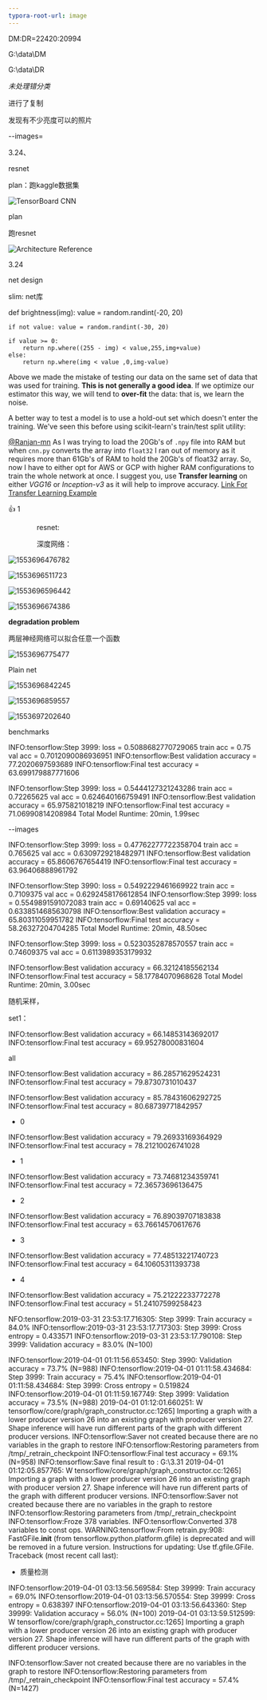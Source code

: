 ```yaml
---
typora-root-url: image
---
```


DM:DR=22420:20994

G:\data\DM

G:\data\DR

*未处理错分类*

进行了复制

发现有不少亮度可以的照片

--images=

3.24、

resnet



plan：跑kaggle数据集



![TensorBoard CNN](https://github.com/yuchenlichuck/dsi-capstone/raw/master/images/readme/cnn_two_classes_tensorboard.png)

plan

跑resnet

![Architecture Reference](https://github.com/raghakot/keras-resnet/raw/master/images/architecture.png?raw=true)





3.24

net design 



slim: net库

def brightness(img):
    value = random.randint(-20, 20)

    if not value: value = random.randint(-30, 20)
    
    if value >= 0:
        return np.where((255 - img) < value,255,img+value)
    else:
        return np.where(img < value ,0,img-value)





Above we made the mistake of testing our data on the same set of data that was used for training. **This is not generally a good idea**. If we optimize our estimator this way, we will tend to **over-fit** the data: that is, we learn the noise.

A better way to test a model is to use a hold-out set which doesn't enter the training. We've seen this before using scikit-learn's train/test split utility:

[@Ranjan-mn](https://github.com/Ranjan-mn) As I was trying to load the 20Gb's of `.npy` file into RAM but when `cnn.py` converts the array into `float32` I ran out of memory as it requires more than 61Gb's of RAM to hold the 20Gb's of float32 array. So, now I have to either opt for AWS or GCP with higher RAM configurations to train the whole network at once. I suggest you, use **Transfer learning** on either *VGG16* or *Inception-v3* as it will help to improve accuracy. [Link For Transfer Learning Example](https://blog.keras.io/building-powerful-image-classification-models-using-very-little-data.html)

👍 1

<details class="details-overlay details-reset position-relative float-left reaction-popover-container js-reaction-popover-container" style="box-sizing: border-box; display: inline-block; position: relative !important; float: left !important; z-index: 100;"><summary class="btn-link reaction-summary-item add-reaction-btn" aria-label="Add your reaction" aria-haspopup="menu" style="box-sizing: border-box; display: inline-block; cursor: pointer; -webkit-appearance: none; background-color: transparent; border: 0px; color: rgb(3, 102, 214); font-size: inherit; padding: 9px 15px 7px; text-decoration: none; user-select: none; white-space: nowrap; opacity: 0; transition: opacity 0.1s ease-in-out 0s; float: left; line-height: 18px; list-style: none;"><svg class="octicon octicon-plus-small add-reaction-plus-icon" viewBox="0 0 7 16" version="1.1" width="7" height="16" aria-hidden="true"><path fill-rule="evenodd" d="M4 4H3v3H0v1h3v3h1V8h3V7H4V4z"></path></svg><span>&nbsp;</span><svg class="octicon octicon-smiley" viewBox="0 0 16 16" version="1.1" width="16" height="16" aria-hidden="true"><path fill-rule="evenodd" d="M8 0C3.58 0 0 3.58 0 8s3.58 8 8 8 8-3.58 8-8-3.58-8-8-8zm4.81 12.81a6.72 6.72 0 0 1-2.17 1.45c-.83.36-1.72.53-2.64.53-.92 0-1.81-.17-2.64-.53-.81-.34-1.55-.83-2.17-1.45a6.773 6.773 0 0 1-1.45-2.17A6.59 6.59 0 0 1 1.21 8c0-.92.17-1.81.53-2.64.34-.81.83-1.55 1.45-2.17.62-.62 1.36-1.11 2.17-1.45A6.59 6.59 0 0 1 8 1.21c.92 0 1.81.17 2.64.53.81.34 1.55.83 2.17 1.45.62.62 1.11 1.36 1.45 2.17.36.83.53 1.72.53 2.64 0 .92-.17 1.81-.53 2.64-.34.81-.83 1.55-1.45 2.17zM4 6.8v-.59c0-.66.53-1.19 1.2-1.19h.59c.66 0 1.19.53 1.19 1.19v.59c0 .67-.53 1.2-1.19 1.2H5.2C4.53 8 4 7.47 4 6.8zm5 0v-.59c0-.66.53-1.19 1.2-1.19h.59c.66 0 1.19.53 1.19 1.19v.59c0 .67-.53 1.2-1.19 1.2h-.59C9.53 8 9 7.47 9 6.8zm4 3.2c-.72 1.88-2.91 3-5 3s-4.28-1.13-5-3c-.14-.39.23-1 .66-1h8.59c.41 0 .89.61.75 1z"></path></svg></summary></details>



resnet:

深度网络：

  ![1553696476782](E:\github\PPT\image\1553696476782.png)

![1553696511723](E:\github\PPT\image\1553696511723.png)

![1553696596442](/1553696596442.png)

![1553696674386](/1553696674386.png)

**degradation problem**

两层神经网络可以拟合任意一个函数

![1553696775477](/1553696775477.png)

Plain net

![1553696842245](/1553696842245.png)

![1553696859557](/1553696859557.png)

![1553697202640](/1553697202640.png)



benchmarks



INFO:tensorflow:Step 3999: loss = 0.5088682770729065 train acc = 0.75 val acc = 0.7012090086936951
INFO:tensorflow:Best validation accuracy = 77.2020697593689
INFO:tensorflow:Final test accuracy =  63.699179887771606

INFO:tensorflow:Step 3999: loss = 0.5444127321243286 train acc = 0.72265625 val acc = 0.624640166759491
INFO:tensorflow:Best validation accuracy = 65.975821018219
INFO:tensorflow:Final test accuracy =  71.06990814208984
Total Model Runtime: 20min, 1.99sec

--images



INFO:tensorflow:Step 3999: loss = 0.47762277722358704 train acc = 0.765625 val acc = 0.6309729218482971
INFO:tensorflow:Best validation accuracy = 65.8606767654419
INFO:tensorflow:Final test accuracy =  63.96406888961792





INFO:tensorflow:Step 3990: loss = 0.5492229461669922 train acc = 0.7109375 val acc = 0.6292458176612854
INFO:tensorflow:Step 3999: loss = 0.5549891591072083 train acc = 0.69140625 val acc = 0.6338514685630798
INFO:tensorflow:Best validation accuracy = 65.80311059951782
INFO:tensorflow:Final test accuracy =  58.26327204704285
Total Model Runtime: 20min, 48.50sec



INFO:tensorflow:Step 3999: loss = 0.5230352878570557 train acc = 0.74609375 val acc = 0.6113989353179932

INFO:tensorflow:Best validation accuracy = 66.32124185562134
INFO:tensorflow:Final test accuracy =  58.17784070968628
Total Model Runtime: 20min, 3.00sec











随机采样，

set1：

INFO:tensorflow:Best validation accuracy = 66.14853143692017
INFO:tensorflow:Final test accuracy =  69.95278000831604





all



INFO:tensorflow:Best validation accuracy = 86.28571629524231
INFO:tensorflow:Final test accuracy =  79.8730731010437

INFO:tensorflow:Best validation accuracy = 85.78431606292725
INFO:tensorflow:Final test accuracy =  80.68739771842957















- 0

INFO:tensorflow:Best validation accuracy = 79.26933169364929
INFO:tensorflow:Final test accuracy =  78.21210026741028

- 1

INFO:tensorflow:Best validation accuracy = 73.74681234359741
INFO:tensorflow:Final test accuracy =  72.36573696136475



- 2



INFO:tensorflow:Best validation accuracy = 76.89039707183838
INFO:tensorflow:Final test accuracy =  63.76614570617676



- 3

INFO:tensorflow:Best validation accuracy = 77.48513221740723
INFO:tensorflow:Final test accuracy =  64.10605311393738

- 4

INFO:tensorflow:Best validation accuracy = 75.21222233772278
INFO:tensorflow:Final test accuracy =  51.24107599258423





NFO:tensorflow:2019-03-31 23:53:17.716305: Step 3999: Train accuracy = 84.0%
INFO:tensorflow:2019-03-31 23:53:17.717303: Step 3999: Cross entropy = 0.433571
INFO:tensorflow:2019-03-31 23:53:17.790108: Step 3999: Validation accuracy = 83.0% (N=100)



INFO:tensorflow:2019-04-01 01:11:56.653450: Step 3990: Validation accuracy = 73.7% (N=988)
INFO:tensorflow:2019-04-01 01:11:58.434684: Step 3999: Train accuracy = 75.4%
INFO:tensorflow:2019-04-01 01:11:58.434684: Step 3999: Cross entropy = 0.519824
INFO:tensorflow:2019-04-01 01:11:59.167749: Step 3999: Validation accuracy = 73.5% (N=988)
2019-04-01 01:12:01.660251: W tensorflow/core/graph/graph_constructor.cc:1265] Importing a graph with a lower producer version 26 into an existing graph with producer version 27. Shape inference will have run different parts of the graph with different producer versions.
INFO:tensorflow:Saver not created because there are no variables in the graph to restore
INFO:tensorflow:Restoring parameters from /tmp/_retrain_checkpoint
INFO:tensorflow:Final test accuracy = 69.1% (N=958)
INFO:tensorflow:Save final result to : G:\3.31
2019-04-01 01:12:05.857765: W tensorflow/core/graph/graph_constructor.cc:1265] Importing a graph with a lower producer version 26 into an existing graph with producer version 27. Shape inference will have run different parts of the graph with different producer versions.
INFO:tensorflow:Saver not created because there are no variables in the graph to restore
INFO:tensorflow:Restoring parameters from /tmp/_retrain_checkpoint
INFO:tensorflow:Froze 378 variables.
INFO:tensorflow:Converted 378 variables to const ops.
WARNING:tensorflow:From retrain.py:908: FastGFile.__init__ (from tensorflow.python.platform.gfile) is deprecated and will be removed in a future version.
Instructions for updating:
Use tf.gfile.GFile.
Traceback (most recent call last):



- 质量检测

INFO:tensorflow:2019-04-01 03:13:56.569584: Step 39999: Train accuracy = 69.0%
INFO:tensorflow:2019-04-01 03:13:56.570554: Step 39999: Cross entropy = 0.638397
INFO:tensorflow:2019-04-01 03:13:56.643360: Step 39999: Validation accuracy = 56.0% (N=100)
2019-04-01 03:13:59.512599: W tensorflow/core/graph/graph_constructor.cc:1265] Importing a graph with a lower producer version 26 into an existing graph with producer version 27. Shape inference will have run different parts of the graph with different producer versions.

INFO:tensorflow:Saver not created because there are no variables in the graph to restore
INFO:tensorflow:Restoring parameters from /tmp/_retrain_checkpoint
INFO:tensorflow:Final test accuracy = 57.4% (N=1427)